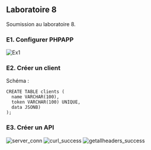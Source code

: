 ## Laboratoire 8
Soumission au laboratoire 8.

### E1. Configurer PHPAPP
![Ex1](https://github.com/vusophie/csi2532_playground/blob/lab08/Ex1.png)

### E2. Créer un client
Schéma :
``` 
CREATE TABLE clients (
  name VARCHAR(100), 
  token VARCHAR(100) UNIQUE,
  data JSONB)
); 
```
### E3. Créer un API
![server_conn](https://github.com/vusophie/csi2532_playground/blob/lab08/server_conn.png)
![curl_success](https://github.com/vusophie/csi2532_playground/blob/lab08/curl_success.png)
![getallheaders_success](https://github.com/vusophie/csi2532_playground/blob/lab08/getallheaders_success.png)

